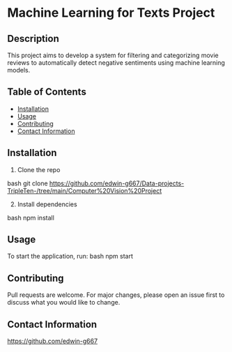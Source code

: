 # Machine Learning for Texts Project

## Description
This project aims to develop a system for filtering and categorizing movie reviews to automatically detect negative sentiments using machine learning models.

## Table of Contents
- [Installation](#installation)
- [Usage](#usage)
- [Contributing](#contributing)
- [Contact Information](#contact-information)
## Installation
1. Clone the repo
   
bash
   git clone https://github.com/edwin-g667/Data-projects-TripleTen-/tree/main/Computer%20Vision%20Project
   
2. Install dependencies
   
bash
   npm install
   
## Usage
To start the application, run:
bash
npm start

## Contributing
Pull requests are welcome. For major changes, please open an issue first to discuss what you would like to change.

## Contact Information
https://github.com/edwin-g667
